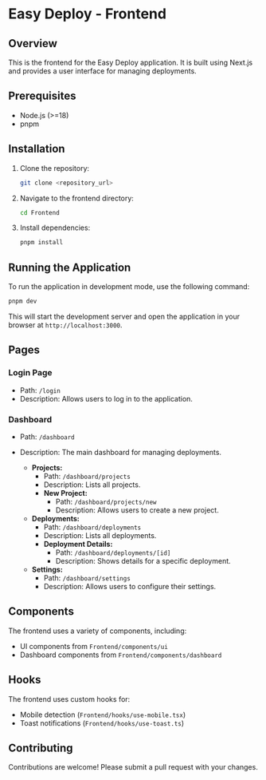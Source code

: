 # Easy Deploy - Frontend

## Overview

This is the frontend for the Easy Deploy application. It is built using Next.js and provides a user interface for managing deployments.

## Prerequisites

-   Node.js (>=18)
-   pnpm

## Installation

1.  Clone the repository:

    ```bash
    git clone <repository_url>
    ```

2.  Navigate to the frontend directory:

    ```bash
    cd Frontend
    ```

3.  Install dependencies:

    ```bash
    pnpm install
    ```

## Running the Application

To run the application in development mode, use the following command:

```bash
pnpm dev
```

This will start the development server and open the application in your browser at `http://localhost:3000`.

## Pages

### Login Page

-   Path: `/login`
-   Description: Allows users to log in to the application.

### Dashboard

-   Path: `/dashboard`
-   Description: The main dashboard for managing deployments.

    -   **Projects:**
        -   Path: `/dashboard/projects`
        -   Description: Lists all projects.
        -   **New Project:**
            -   Path: `/dashboard/projects/new`
            -   Description: Allows users to create a new project.
    -   **Deployments:**
        -   Path: `/dashboard/deployments`
        -   Description: Lists all deployments.
        -   **Deployment Details:**
            -   Path: `/dashboard/deployments/[id]`
            -   Description: Shows details for a specific deployment.
    -   **Settings:**
        -   Path: `/dashboard/settings`
        -   Description: Allows users to configure their settings.

## Components

The frontend uses a variety of components, including:

-   UI components from `Frontend/components/ui`
-   Dashboard components from `Frontend/components/dashboard`

## Hooks

The frontend uses custom hooks for:

-   Mobile detection (`Frontend/hooks/use-mobile.tsx`)
-   Toast notifications (`Frontend/hooks/use-toast.ts`)

## Contributing

Contributions are welcome! Please submit a pull request with your changes.
